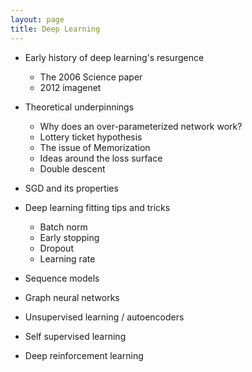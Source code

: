 ```yaml
---
layout: page
title: Deep Learning
---
```


- Early history of deep learning's resurgence
	- The 2006 Science paper
	- 2012 imagenet

- Theoretical underpinnings 
	- Why does an over-parameterized network work?
	- Lottery ticket hypothesis
	- The issue of Memorization
	- Ideas around the loss surface
	- Double descent

- SGD and its properties

- Deep learning fitting tips and tricks
	- Batch norm
	- Early stopping
	- Dropout
	- Learning rate

- Sequence models
- Graph neural networks
- Unsupervised learning / autoencoders
- Self supervised learning
- Deep reinforcement learning

